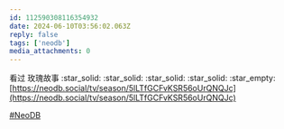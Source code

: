 ```yaml
---
id: 112590308116354932
date: 2024-06-10T03:56:02.063Z
reply: false
tags: ['neodb']
media_attachments: 0
---
```


看过 玫瑰故事 :star_solid: :star_solid: :star_solid: :star_solid: :star_empty:   
[https://neodb.social/tv/season/5lLTfGCFvKSR56oUrQNQJc](https://neodb.social/tv/season/5lLTfGCFvKSR56oUrQNQJc)

[#NeoDB](https://e5n.cc/tags/NeoDB)

